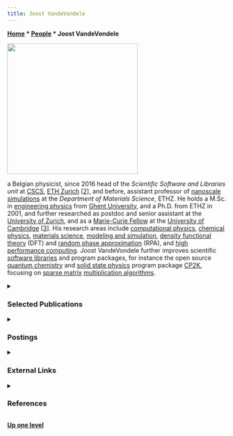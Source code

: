 ```yaml
---
title: Joost VandeVondele
---
```

**[Home](Home "Home") \* [People](People "People") \* Joost VandeVondele**



<img src="https://adac11.cscs.ch/wp-content/uploads/2021/11/Joost-VandeVondele-scaled.jpg" width="300">

a Belgian physicist, since 2016 head of the *Scientific Software and Libraries unit* at [CSCS](https://en.wikipedia.org/wiki/Swiss_National_Supercomputing_Centre), [ETH Zurich](ETH_Zurich "ETH Zurich") <a id="cite-note-2" href="#cite-ref-2">[2]</a>, 
and before, assistant professor of [nanoscale simulations](https://en.wikipedia.org/wiki/Nanotechnology) at the *Department of Materials Science*, ETHZ.
He holds a M.Sc. in [engineering physics](https://en.wikipedia.org/wiki/Engineering_physics) from [Ghent University](https://en.wikipedia.org/wiki/Ghent_University),
and a Ph.D. from ETHZ in 2001, and further researched as postdoc and senior assistant at the [University of Zurich](https://en.wikipedia.org/wiki/University_of_Zurich), 
and as a [Marie-​Curie Fellow](https://en.wikipedia.org/wiki/Marie_Sk%C5%82odowska-Curie_Actions) at the [University of Cambridge](https://en.wikipedia.org/wiki/University_of_Cambridge) <a id="cite-note-3" href="#cite-ref-3">[3]</a>.
His research areas include [computational physics](https://en.wikipedia.org/wiki/Computational_physics), 
[chemical physics](https://en.wikipedia.org/wiki/Chemical_physics), [materials science](https://en.wikipedia.org/wiki/Materials_science), 
[modeling and simulation](https://en.wikipedia.org/wiki/Modeling_and_simulation), 
[density functional theory](https://en.wikipedia.org/wiki/Density_functional_theory) (DFT) and [random phase approximation](https://en.wikipedia.org/wiki/Random_phase_approximation) (RPA), 
and [high performance computing](https://en.wikipedia.org/wiki/Supercomputer). Joost VandeVondele further improves scientific [software libraries](https://en.wikipedia.org/wiki/Library_(computing)) and program packages, 
for instance the open source [quantum chemistry](https://en.wikipedia.org/wiki/Quantum_chemistry) and [solid state physics](https://en.wikipedia.org/wiki/Solid-state_physics) program package [CP2K](https://en.wikipedia.org/wiki/CP2K),
focusing on [sparse matrix](https://en.wikipedia.org/wiki/Sparse_matrix) [multiplication algorithms](https://en.wikipedia.org/wiki/Matrix_multiplication_algorithm).


<details>
<summary>

### Selected Publications
</summary>

<a id="cite-note-8" href="#cite-ref-8">[8]</a> <a id="cite-note-9" href="#cite-ref-9">[9]</a>



#### 2000 ...


* Joost VandeVondele (**2001**). *[Extending length and time scales of ab initio molecular dynamics simulations](https://www.research-collection.ethz.ch/handle/20.500.11850/145496)*. Ph.D. thesis, [ETH Zurich](ETH_Zurich "ETH Zurich")
* Joost VandeVondele, [Jürg Hutter](https://scholar.google.ch/citations?user=ajbBWN0AAAAJ&hl=en) (**2003**). *[An efficient orbital transformation method for electronic structure calculations](https://aip.scitation.org/doi/10.1063/1.1543154)*. [The Journal of Chemical Physics](https://en.wikipedia.org/wiki/The_Journal_of_Chemical_Physics), Vol. 118, No. 10
* Joost VandeVondele, [Matthias Krack](https://dblp.org/pers/hd/k/Krack:Matthias), [Fawzi Mohamed](https://dblp.org/pers/hd/m/Mohamed:Fawzi), [Michele Parrinello](https://dblp.org/pers/hd/p/Parrinello:Michele), [Thomas Chassaing](https://dblp.org/pers/hd/c/Chassaing:Thomas), [Jürg Hutter](https://scholar.google.ch/citations?user=ajbBWN0AAAAJ&hl=en) (**2005**). *[QUICKSTEP: Fast and accurate density functional calculations using a mixed Gaussian and plane waves approach](https://www.zora.uzh.ch/id/eprint/3175/)*. [Computer Physics Communications](https://en.wikipedia.org/wiki/Computer_Physics_Communications), Vol. 167, No. 2
* Joost VandeVondele (**2009**). *CP2K: parallel algorithms*. [slides as pdf](https://www.cscs.ch/fileadmin/user_upload/contents_publications/tutorials/crayXT5code_porting/CPW09_CP2K_parallel.pdf)


#### 2010 ...


* [Manuel Guidon](https://github.com/mguidon), [Jürg Hutter](https://scholar.google.ch/citations?user=ajbBWN0AAAAJ&hl=en), Joost VandeVondele (**2010**). *[Auxiliary Density Matrix Methods for Hartree−Fock Exchange Calculations](https://pubs.acs.org/doi/10.1021/ct1002225)*. [Journal of Chemical Theory and Computation](https://en.wikipedia.org/wiki/Journal_of_Chemical_Theory_and_Computation), Vol. 6, No. 8
* Joost VandeVondele (**2014**). *CP2K: summary and new developments*. [ETH Zurich](ETH_Zurich "ETH Zurich"), [slides as pdf](https://www.cp2k.org/_media/events:2014_user_meeting:cp2k-uk-2014-vandevondele.pdf)
* [Clelia Spreafico](http://www.nanosim.ethz.ch/people/phds/cspreafico.html), Joost VandeVondele (**2014**). *[The nature of excess electrons in anatase and rutile from hybrid DFT and RPA](https://pubs.rsc.org/en/content/articlelanding/2014/cp/c4cp03981e/unauth#!divAbstract)*. [Physical Chemistry Chemical Physics](https://en.wikipedia.org/wiki/Physical_Chemistry_Chemical_Physics), Vol. 16, No. 47 <a id="cite-note-10" href="#cite-ref-10">[10]</a> <a id="cite-note-11" href="#cite-ref-11">[11]</a>
* [Urban Borštnik](https://dblp.org/pers/hd/b/Borstnik:Urban), Joost VandeVondele, [Valéry Weber](https://dblp.org/pers/hd/w/Weber:Val=eacute=ry), [Jürg Hutter](https://scholar.google.ch/citations?user=ajbBWN0AAAAJ&hl=en) (**2014**). *[Sparse matrix multiplication: The distributed block-compressed sparse row library](https://www.semanticscholar.org/paper/Sparse-matrix-multiplication%3A-The-distributed-row-Borstnik-VandeVondele/84a6cb632ceb27e69e537e7691006d7e71e07dcc)*. [Parallel Computing](https://www.journals.elsevier.com/parallel-computing), Vol. 40, Nos. 5-6
* [Ole Schütt](https://dblp.org/pers/hd/s/Sch=uuml=tt:Ole), [Peter Messmer](https://developer.nvidia.com/blog/author/peter-messmer/), [Jürg Hutter](https://scholar.google.ch/citations?user=ajbBWN0AAAAJ&hl=en), Joost VandeVondele (**2016**). *[GPU Accelerated Sparse Matrix–Matrix Multiplication for Linear Scaling Density Functional Theory](https://onlinelibrary.wiley.com/doi/10.1002/9781118670712.ch8)*. [pdf](https://www.cp2k.org/_media/gpu_book_chapter_submitted.pdf)


 Chapter 8 in [Ross C. Walker](https://scholar.google.com/citations?user=AV307ZUAAAAJ&hl=en), [Andreas W. Götz](https://scholar.google.com/citations?user=PJusscIAAAAJ&hl=en) (**2016**). *[Electronic Structure Calculations on Graphics Processing Units: From Quantum Chemistry to Condensed Matter Physics](https://onlinelibrary.wiley.com/doi/book/10.1002/9781118670712)*. [John Wiley & Sons](https://en.wikipedia.org/wiki/Wiley_(publisher))
* [Alfio Lazzaro](https://scholar.google.com/citations?user=lCm6xTYAAAAJ&hl=en), Joost VandeVondele, [Jürg Hutter](https://scholar.google.ch/citations?user=ajbBWN0AAAAJ&hl=en), [Ole Schütt](https://dblp.org/pers/hd/s/Sch=uuml=tt:Ole) (**2017**). *Increasing the Efficiency of Sparse Matrix-Matrix Multiplication with a 2.5D Algorithm and One-Sided MPI*. [arXiv:1705.10218](https://arxiv.org/abs/1705.10218)
* [Grzegorz Kwasniewski](https://scholar.google.com/citations?user=PyY2WfkAAAAJ&hl=en), [Marko Kabić](https://github.com/kabicm), [Maciej Besta](https://scholar.google.com/citations?user=l3ZOsHkAAAAJ&hl=en), Joost VandeVondele, [Raffaele Solcà](https://dblp.org/pers/s/Solc=agrave=:Raffaele.html), [Torsten Hoefler](https://scholar.google.com/citations?user=DdBvcBEAAAAJ&hl=en) (**2019**). *Red-blue pebbling revisited: near optimal parallel matrix-matrix multiplication*. [arXiv:1908.09606](https://arxiv.org/abs/1908.09606)


#### 2020 ...


* [Patrick Zulian](https://scholar.google.ch/citations?user=iHrGaOoAAAAJ&hl=en), [Alena Kopaničáková](https://scholar.google.ch/citations?user=OQqwN7wAAAAJ&hl=en), [Maria Giuseppina Chiara Nestola](https://scholar.google.it/citations?user=QytVesoAAAAJ&hl=en), [Andreas Fink](https://dblp.org/pers/hd/f/Fink:Andreas), [Nur Aiman Fadel](https://scholar.google.com/citations?user=Y0iHyVAAAAAJ&hl=en), Joost VandeVondele, [Rolf Krause](https://scholar.google.com/citations?user=aXLCx4wAAAAJ&hl=en) (**2020**). *Large scale simulation of pressure induced phase-field fracture propagation using Utopia*. [arXiv:2007.12908](https://arxiv.org/abs/2007.12908)
* [Thomas D. Kühne](https://scholar.google.com/citations?user=raXD8AIAAAAJ&hl=en), [Marcella Iannuzzi](https://scholar.google.ch/citations?user=u2IDYtAAAAAJ&hl=en), [Mauro Del Ben](https://scholar.google.com/citations?user=yvISvw0AAAAJ&hl=en), [Vladimir Rybkin](https://scholar.google.com/citations?user=xlqjUrkAAAAJ&hl=en), [Patrick Seewald](https://github.com/pseewald), [Frederick Stein](https://ch.linkedin.com/in/frederick-stein-70024270), [Teodoro Laino](https://scholar.google.com/citations?user=nPyoirQAAAAJ&hl=en), [Rustam Z. Khaliullin](https://scholar.google.ca/citations?user=ACBP2PYAAAAJ&hl=en), [Ole Schütt](https://dblp.org/pers/hd/s/Sch=uuml=tt:Ole), [Florian Schiffmann](https://scholar.google.ch/citations?user=KiEOzH8AAAAJ&hl=en), [Dorothea Golze](https://scholar.google.de/citations?user=1Z2pVc8AAAAJ&hl=en), [Jan Wilhelm](http://www.physik.uni-regensburg.de/forschung/evers/personal_pages/wilhelm.phtml), [Sergey Chulkov](https://github.com/schulkov), [Mohammad Hossein Bani-Hashemian](https://scholar.google.com/citations?user=4vMKvn0AAAAJ&hl=en), [Valéry Weber](https://dblp.org/pers/hd/w/Weber:Val=eacute=ry), [Urban Borštnik](https://dblp.org/pers/hd/b/Borstnik:Urban), [Mathieu Taillefumier](https://scholar.google.com/citations?user=Fj1k3dEAAAAJ&hl=en), [Alice Shoshana Jakobovits](https://scholar.google.com/citations?user=X2tFbNUAAAAJ&hl=en), [Alfio Lazzaro](https://scholar.google.com/citations?user=lCm6xTYAAAAJ&hl=en), [Hans Pabst](https://dblp.uni-trier.de/pers/hd/p/Pabst:Hans), [Tiziano Müller](https://github.com/dev-zero), [Robert Schade](https://dblp.uni-trier.de/pers/hd/s/Schade:Robert), [Manuel Guidon](https://github.com/mguidon), [Samuel Andermatt](https://scholar.google.ch/citations?user=pbuYMnMAAAAJ&hl=en), [Nico Holmberg](https://scholar.google.com/citations?user=fZ7iHAIAAAAJ&hl=en), [Gregory Schenter](https://scholar.google.com/citations?user=7v_JdcwAAAAJ&hl=en), Anna Hehn, [Augustin Bussy](https://github.com/abussy), [Fabian Belleflamme](https://ch.linkedin.com/in/fabian-belleflamme-8a2471a7), [Gloria Tabacchi](https://scholar.google.com/citations?user=7hgbT-wAAAAJ&hl=en), [Andreas Glöß](https://scholar.google.com/citations?user=7UTf24kAAAAJ&hl=en), [Michael Lass](https://scholar.google.de/citations?user=ELJh8_gAAAAJ&hl=en), [Iain Bethune](https://scholar.google.com/citations?user=noV1Tf0AAAAJ&hl=en), [Christopher J. Mundy](https://scholar.google.com/citations?user=-MpNANoAAAAJ&hl=en), [Christian Plessl](https://scholar.google.com/citations?user=hP5-OnsAAAAJ&hl=en), [Matt Watkins](https://mattatlincoln.github.io/), Joost VandeVondele, [Matthias Krack](https://dblp.org/pers/hd/k/Krack:Matthias), [Jürg Hutter](https://scholar.google.ch/citations?user=ajbBWN0AAAAJ&hl=en) (**2020**). *[CP2K: An electronic structure and molecular dynamics software package - Quickstep: Efficient and accurate electronic structure calculations](https://aip.scitation.org/doi/10.1063/5.0007045)*. [arXiv:2003.03868](https://arxiv.org/abs/2003.03868), [The Journal of Chemical Physics](https://en.wikipedia.org/wiki/The_Journal_of_Chemical_Physics), Vol. 152, No, 19
</details>

<details>
<summary>

### Postings
</summary>


#### 2019


* [mg vs eg eval](https://groups.google.com/d/msg/fishcooking/znU1a7aZ2XI/yJDFtOQnAwAJ) by Joost VandeVondele, [FishCooking](Computer_Chess_Forums "Computer Chess Forums"), October 06, 2019 » [Middlegame](Middlegame "Middlegame"), [Endgame](Endgame "Endgame"), [Tapered Eval](Tapered_Eval "Tapered Eval")
* [Re: Stockfish contempt testing](https://groups.google.com/d/msg/fishcooking/liMe2Ho53j8/MXPfgmLtAgAJ) by Joost VandeVondele, [FishCooking](Computer_Chess_Forums "Computer Chess Forums"), October 29, 2019 » [Contempt](Contempt_Factor "Contempt Factor")


#### 2020 ...


* [The Maintainers They Are a-Changin'](https://groups.google.com/d/msg/fishcooking/nG6aqewRuSM/C5hn5hD3EwAJ) by [Stephane Nicolet](Stephane_Nicolet "Stephane Nicolet"), [FishCooking](Computer_Chess_Forums "Computer Chess Forums"), January 23, 2020
* [stockfish COVID-19 strategy](https://groups.google.com/d/msg/fishcooking/ZEaagbuQAoI/DDyqx7a8AgAJ) by Joost VandeVondele, [FishCooking](Computer_Chess_Forums "Computer Chess Forums"), March 15, 2020 <a id="cite-note-12" href="#cite-ref-12">[12]</a>
* [NNUE merge · Issue #2823 · official-stockfish/Stockfish · GitHub](https://github.com/official-stockfish/Stockfish/issues/2823) by Joost VandeVondele, July 25, 2020
* [[NNUE] Worker update on fishtest](https://groups.google.com/d/msg/fishcooking/6OI3AejYvpQ/dNmluMLBAgAJ) by Joost VandeVondele, [FishCooking](Computer_Chess_Forums "Computer Chess Forums"), August 03, 2020
* [NNUE evaluation merged in master](https://groups.google.com/d/msg/fishcooking/Kzw1W_Yr1d8/YNEmCqIyBAAJ) by Joost VandeVondele, [FishCooking](Computer_Chess_Forums "Computer Chess Forums"), August 06, 2020
* [Stockfish 12](https://groups.google.com/d/msg/fishcooking/TJHsiI61yQ4/liQoZ-AzAgAJ) by Joost VandeVondele, [FishCooking](Computer_Chess_Forums "Computer Chess Forums"), September 02, 2020
</details>

<details>
<summary>

### External Links
</summary>

* [VandeVondele, Joost, Dr. | ETH Zurich](https://itp.phys.ethz.ch/people/person-detail.html?persid=90106)
* [Joost VandeVondele‬ - ‪Google Scholar‬](https://scholar.google.ch/citations?user=o0pfmnIAAAAJ&hl=en)
* [vondele (Joost VandeVondele) · GitHub](https://github.com/vondele)
* Joost VandeVondele - [Sparse matrix matrix multiplication for linear scaling DFT](https://www.hpc-ch.org/41st-speedup-workshop-joost-van-de-vondele/), [YouTube](https://en.wikipedia.org/wiki/YouTube) Video


 [41th SPEEDUP Workshop on High-Performance Computing](https://www.hpc-ch.org/tag/speedup/), September 7, 2012, [ETH Zurich](ETH_Zurich "ETH Zurich")
</details>

<details>
<summary>

### References
</summary>

1. <a id="cite-ref-1" href="#cite-note-1">↑</a> [VandeVondele, Joost, Dr. | ETH Zurich](https://itp.phys.ethz.ch/people/person-detail.html?persid=90106)
2. <a id="cite-ref-2" href="#cite-note-2">↑</a>  [Joost VandeVondele‬ - ‪Google Scholar‬](https://scholar.google.ch/citations?user=o0pfmnIAAAAJ&hl=en)
3. <a id="cite-ref-3" href="#cite-note-3">↑</a> [VandeVondele, Joost, Dr. | ETH Zurich](https://itp.phys.ethz.ch/people/person-detail.html?persid=90106)
4. <a id="cite-ref-4" href="#cite-note-4">↑</a> [Re: SF misevaluating pawn endings](http://www.talkchess.com/forum3/viewtopic.php?f=2&t=62369&start=15) by [Eelco de Groot](index.php?title=Eelco_de_Groot&action=edit&redlink=1 "Eelco de Groot (page does not exist)"), [CCC](CCC "CCC"), December 07, 2016
5. <a id="cite-ref-5" href="#cite-note-5">↑</a> [The Maintainers They Are a-Changin'](https://groups.google.com/d/msg/fishcooking/nG6aqewRuSM/C5hn5hD3EwAJ) by [Stephane Nicolet](Stephane_Nicolet "Stephane Nicolet"), [FishCooking](Computer_Chess_Forums "Computer Chess Forums"), January 23, 2020
6. <a id="cite-ref-6" href="#cite-note-6">↑</a> [NNUE merge · Issue #2823 · official-stockfish/Stockfish · GitHub](https://github.com/official-stockfish/Stockfish/issues/2823) by Joost VandeVondele, July 25, 2020
7. <a id="cite-ref-7" href="#cite-note-7">↑</a> [NNUE evaluation merged in master](https://groups.google.com/d/msg/fishcooking/Kzw1W_Yr1d8/YNEmCqIyBAAJ) by Joost VandeVondele, [FishCooking](Computer_Chess_Forums "Computer Chess Forums"), August 06, 2020
8. <a id="cite-ref-8" href="#cite-note-8">↑</a> [dblp: Joost VandeVondele](https://dblp.org/pers/v/VandeVondele:Joost.html)
9. <a id="cite-ref-9" href="#cite-note-9">↑</a> [Joost VandeVondele‬ - ‪Google Scholar‬](https://scholar.google.ch/citations?user=o0pfmnIAAAAJ&hl=en)
10. <a id="cite-ref-10" href="#cite-note-10">↑</a> [Density functional theory from Wikipedia](https://en.wikipedia.org/wiki/Density_functional_theory)
11. <a id="cite-ref-11" href="#cite-note-11">↑</a> [Random phase approximation from Wikipedia](https://en.wikipedia.org/wiki/Random_phase_approximation)
12. <a id="cite-ref-12" href="#cite-note-12">↑</a> [Coronavirus disease 2019 from Wikipedia](https://en.wikipedia.org/wiki/Coronavirus_disease_2019)
</details>

**[Up one level](People "People")**







 
